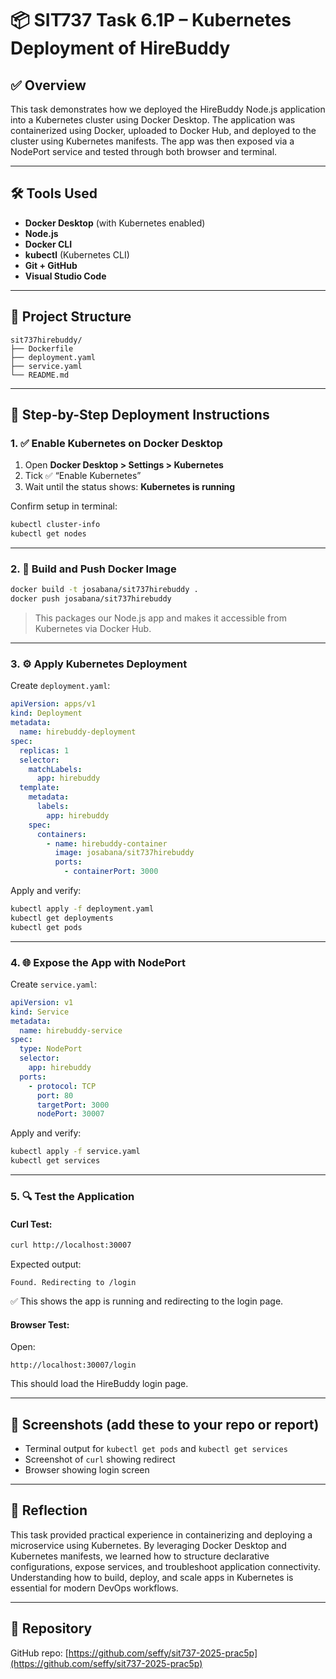 # 📦 SIT737 Task 6.1P – Kubernetes Deployment of HireBuddy

## ✅ Overview

This task demonstrates how we deployed the HireBuddy Node.js application into a Kubernetes cluster using Docker Desktop. The application was containerized using Docker, uploaded to Docker Hub, and deployed to the cluster using Kubernetes manifests. The app was then exposed via a NodePort service and tested through both browser and terminal.

---

## 🛠️ Tools Used

- **Docker Desktop** (with Kubernetes enabled)
- **Node.js**
- **Docker CLI**
- **kubectl** (Kubernetes CLI)
- **Git + GitHub**
- **Visual Studio Code**

---

## 📁 Project Structure

```
sit737hirebuddy/
├── Dockerfile
├── deployment.yaml
├── service.yaml
└── README.md
```

---

## 🚀 Step-by-Step Deployment Instructions

### 1. ✅ Enable Kubernetes on Docker Desktop

1. Open **Docker Desktop > Settings > Kubernetes**
2. Tick ✅ “Enable Kubernetes”
3. Wait until the status shows: **Kubernetes is running**

Confirm setup in terminal:
```bash
kubectl cluster-info
kubectl get nodes
```

---

### 2. 🐳 Build and Push Docker Image

```bash
docker build -t josabana/sit737hirebuddy .
docker push josabana/sit737hirebuddy
```

> This packages our Node.js app and makes it accessible from Kubernetes via Docker Hub.

---

### 3. ⚙️ Apply Kubernetes Deployment

Create `deployment.yaml`:
```yaml
apiVersion: apps/v1
kind: Deployment
metadata:
  name: hirebuddy-deployment
spec:
  replicas: 1
  selector:
    matchLabels:
      app: hirebuddy
  template:
    metadata:
      labels:
        app: hirebuddy
    spec:
      containers:
        - name: hirebuddy-container
          image: josabana/sit737hirebuddy
          ports:
            - containerPort: 3000
```

Apply and verify:
```bash
kubectl apply -f deployment.yaml
kubectl get deployments
kubectl get pods
```

---

### 4. 🌐 Expose the App with NodePort

Create `service.yaml`:
```yaml
apiVersion: v1
kind: Service
metadata:
  name: hirebuddy-service
spec:
  type: NodePort
  selector:
    app: hirebuddy
  ports:
    - protocol: TCP
      port: 80
      targetPort: 3000
      nodePort: 30007
```

Apply and verify:
```bash
kubectl apply -f service.yaml
kubectl get services
```

---

### 5. 🔍 Test the Application

#### Curl Test:
```bash
curl http://localhost:30007
```

Expected output:
```
Found. Redirecting to /login
```

✅ This shows the app is running and redirecting to the login page.

#### Browser Test:
Open:
```
http://localhost:30007/login
```

This should load the HireBuddy login page.

---

## 📸 Screenshots (add these to your repo or report)

- Terminal output for `kubectl get pods` and `kubectl get services`
- Screenshot of `curl` showing redirect
- Browser showing login screen

---

## 🧠 Reflection

This task provided practical experience in containerizing and deploying a microservice using Kubernetes. By leveraging Docker Desktop and Kubernetes manifests, we learned how to structure declarative configurations, expose services, and troubleshoot application connectivity. Understanding how to build, deploy, and scale apps in Kubernetes is essential for modern DevOps workflows.

---

## 🔗 Repository

GitHub repo: [https://github.com/seffy/sit737-2025-prac5p](https://github.com/seffy/sit737-2025-prac5p)
